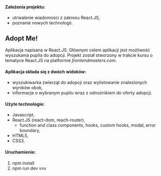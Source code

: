 #### Założenia projektu:
* utrwalenie wiadomości z zakresu React.JS,
* poznanie nowych technologii.

## Adopt Me!

Aplikacja napisana w React.JS. Głównym celem aplikacji jest możliwość wyszukania pupila do adopcji. Projekt został stworzony w trakcie kursu o tematyce React.JS na platformie 
*frontendmasters.com*.

#### Aplikacja składa się z dwóch widoków:

* wyszukiwarka zwierząt do adopcji oraz wylistowanie znalezionych wyników obok,
* informacje o wybranym pupilu wraz z odnośnikiem do oferty adopcji. 

#### Użyte technologie:

* Javascript,
* React.JS (react-dom, reach-router),
  * function and class components, hooks, custom hooks, modal, error boundary,
* HTML5,
* CSS3.

#### Uruchamienie:

1. npm install
2. npm run dev
vvv
